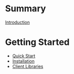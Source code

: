 # Summary

[Introduction](./introduction.md)

# Getting Started

- [Quick Start](./getting-started/quick-start.md)
- [Installation](./getting-started/installation.md)
- [Client Libraries](./clients/README.md)

